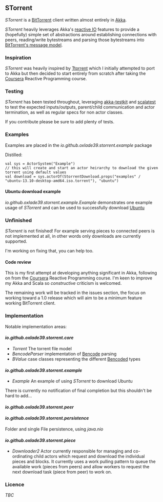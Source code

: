 ## STorrent
*STorrent* is a [BitTorrent](http://en.wikipedia.org/wiki/BitTorrent) client written almost entirely in
[Akka](http://akka.io).

*STorrent* heavily leverages Akka's
[reactive IO](http://doc.akka.io/docs/akka/snapshot/scala/io.html) features to provide a (hopefully) simple set of
abstractions around establishing connections with peers, reading/write bytestreams and parsing those bytestreams into
[BitTorrent's message model](https://wiki.theory.org/BitTorrentSpecification#Messages).

### Inspiration
*STorrent* was heavily inspired by [Ttorrent](https://github.com/mpetazzoni/ttorrent) which I initially attempted to
port to Akka but then decided to start entirely from scratch after taking the [Coursera](https://www.coursera.org/)
Reactive Programming course.

### Testing
*STorrent* has been tested throughout, leveraging [akka-testkit](http://doc.akka.io/docs/akka/snapshot/scala/testing.html)
 and [scalatest](http://www.scalatest.org/) to test the expected inputs/outputs, parent/child communication and actor
 termination, as well as regular specs for non actor classes.

If you contribute please be sure to add plenty of tests.

### Examples
Examples are placed in the _io.github.oxlade39.storrent.example_ package

Distilled:

    val sys = ActorSystem("Example")
    // this will create and start an actor heirarchy to download the given torrent using default values
    val download = sys.actorOf(StorrentDownload.props("examples" / "ubuntu-13.10-desktop-amd64.iso.torrent"), "ubuntu")

#### Ubuntu download example
_io.github.oxlade39.storrent.example.Example_ demonstrates one example usage of *STorrent* and can be used to successfully
 download [Ubuntu](http://www.ubuntu.com/)

### Unfinished
*STorrent* is not finished! For example serving pieces to connected peers is not implemented at all, in other words
 only downloads are currently supported.

I'm working on fixing that, you can help too.

#### Code review
This is my first attempt at developing anything significant in Akka, following on from the [Coursera](https://www.coursera.org/)
 Reactive Programming course. I'm keen to improve my Akka and Scala so _constructive_ criticism is welcomed.

The remaining work will be tracked in the issues section, the focus on working toward a 1.0 release which will aim to be
 a minimum feature working BitTorrent client.

### Implementation

Notable implementation areas:

#### *io.github.oxlade39.storrent.core*
- *Torrent* The torrent file model
- *BencodeParser* implementation of [Bencode](https://wiki.theory.org/BitTorrentSpecification#Bencoding) parsing
- *BValue* case classes representing the different [Bencoded](https://wiki.theory.org/BitTorrentSpecification#Bencoding) types

#### *io.github.oxlade39.storrent.example*
- *Example* An example of using *STorrent* to download Ubuntu

There is currently no notification of final completion but this shouldn't be hard to add...

#### *io.github.oxlade39.storrent.peer*

#### *io.github.oxlade39.storrent.persistence*
Folder and single File persistence, using *java.nio*

#### *io.github.oxlade39.storrent.piece*
- *Downloader2* Actor currently responsible for managing and co-ordinating child actors which request and download the
 individual pieces and blocks. It currently uses a work pulling pattern to queue the available work (pieces from peers)
 and allow workers to request the next download task (piece from peer) to work on.

### Licence
_TBC_

